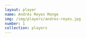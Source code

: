 ```yaml
---
layout: player
name: Andrés Reyes Monge
img: /img/players/andres-reyes.jpg
number: 1
collection: players
---
```

